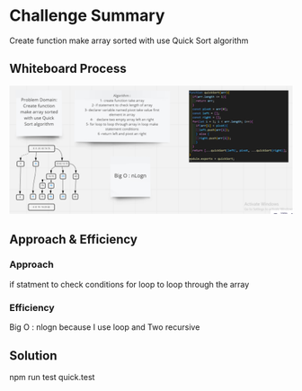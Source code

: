 # Challenge Summary
Create function make array sorted with use Quick Sort algorithm
## Whiteboard Process
![](./asset/qiuckSortwhiteboard.png)
## Approach & Efficiency
### Approach
if statment to check conditions
for loop to loop through the array

### Efficiency
 Big O : nlogn because I use loop and Two recursive
## Solution
npm run test quick.test

